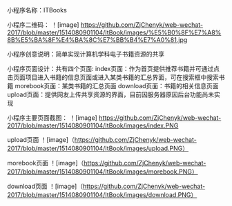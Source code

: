 小程序名称：ITBooks

小程序二维码：
！[image] https://github.com/ZjChenyk/web-wechat-2017/blob/master/1514080901104/ItBook/images/%E5%B0%8F%E7%A8%8B%E5%BA%8F%E4%BA%8C%E7%BB%B4%E7%A0%81.jpg

小程序创意说明：简单实现计算机学科电子书籍资源的共享

小程序页面设计：共有四个页面:
	index页面：作为首页提供推荐书籍并可通过点击页面项目进入书籍的信息页面或进入某类书籍的汇总界面，可在搜索框中搜索书籍
	morebook页面：某类书籍的汇总页面
	download页面：书籍的相关信息页面
	upload页面：提供网友上传共享资源的界面，目前因服务器原因后台功能尚未实现
	
小程序主要页面截图：
！[image] https://github.com/ZjChenyk/web-wechat-2017/blob/master/1514080901104/ItBook/images/index.PNG

upload页面
！[image]（https://github.com/ZjChenyk/web-wechat-2017/blob/master/1514080901104/ItBook/images/upload.PNG）

morebook页面
！[image]（https://github.com/ZjChenyk/web-wechat-2017/blob/master/1514080901104/ItBook/images/morebook.PNG）

download页面
！[image]（https://github.com/ZjChenyk/web-wechat-2017/blob/master/1514080901104/ItBook/images/download.PNG）


 
